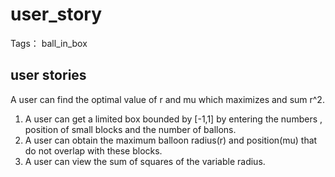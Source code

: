 ﻿# user_story

Tags： ball_in_box

## user stories

A user can find the optimal value of r and mu which maximizes and sum r^2. 

 1. A user can get a limited box bounded by [-1,1] by entering the numbers , position of small blocks and the number of ballons.
 2. A user can obtain the maximum balloon radius(r) and position(mu)  that do not overlap with these blocks.
 3. A user can view the sum of squares of the variable radius.

